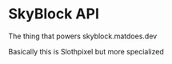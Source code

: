 # SkyBlock API

The thing that powers skyblock.matdoes.dev

Basically this is Slothpixel but more specialized
